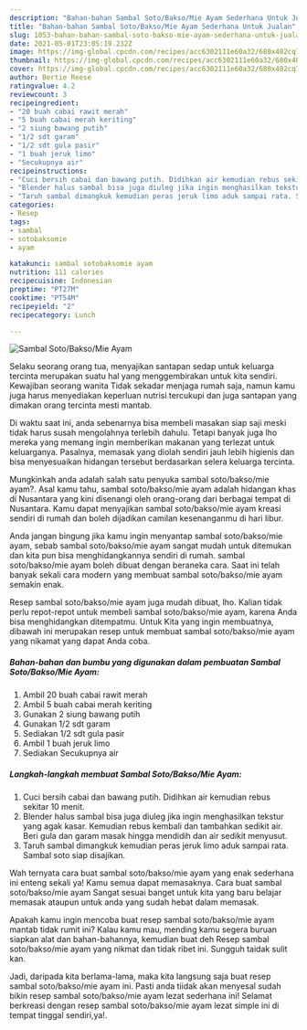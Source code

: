 ```yaml
---
description: "Bahan-bahan Sambal Soto/Bakso/Mie Ayam Sederhana Untuk Jualan"
title: "Bahan-bahan Sambal Soto/Bakso/Mie Ayam Sederhana Untuk Jualan"
slug: 1053-bahan-bahan-sambal-soto-bakso-mie-ayam-sederhana-untuk-jualan
date: 2021-05-01T23:05:19.232Z
image: https://img-global.cpcdn.com/recipes/acc6302111e60a32/680x482cq70/sambal-sotobaksomie-ayam-foto-resep-utama.jpg
thumbnail: https://img-global.cpcdn.com/recipes/acc6302111e60a32/680x482cq70/sambal-sotobaksomie-ayam-foto-resep-utama.jpg
cover: https://img-global.cpcdn.com/recipes/acc6302111e60a32/680x482cq70/sambal-sotobaksomie-ayam-foto-resep-utama.jpg
author: Bertie Reese
ratingvalue: 4.2
reviewcount: 3
recipeingredient:
- "20 buah cabai rawit merah"
- "5 buah cabai merah keriting"
- "2 siung bawang putih"
- "1/2 sdt garam"
- "1/2 sdt gula pasir"
- "1 buah jeruk limo"
- "Secukupnya air"
recipeinstructions:
- "Cuci bersih cabai dan bawang putih. Didihkan air kemudian rebus sekitar 10 menit."
- "Blender halus sambal bisa juga diuleg jika ingin menghasilkan tekstur yang agak kasar. Kemudian rebus kembali dan tambahkan sedikit air. Beri gula dan garam masak hingga mendidih dan air sedikit menyusut."
- "Taruh sambal dimangkuk kemudian peras jeruk limo aduk sampai rata. Sambal soto siap disajikan."
categories:
- Resep
tags:
- sambal
- sotobaksomie
- ayam

katakunci: sambal sotobaksomie ayam 
nutrition: 111 calories
recipecuisine: Indonesian
preptime: "PT27M"
cooktime: "PT54M"
recipeyield: "2"
recipecategory: Lunch

---
```



![Sambal Soto/Bakso/Mie Ayam](https://img-global.cpcdn.com/recipes/acc6302111e60a32/680x482cq70/sambal-sotobaksomie-ayam-foto-resep-utama.jpg)

Selaku seorang orang tua, menyajikan santapan sedap untuk keluarga tercinta merupakan suatu hal yang menggembirakan untuk kita sendiri. Kewajiban seorang  wanita Tidak sekadar menjaga rumah saja, namun kamu juga harus menyediakan keperluan nutrisi tercukupi dan juga santapan yang dimakan orang tercinta mesti mantab.

Di waktu  saat ini, anda sebenarnya bisa membeli masakan siap saji meski tidak harus susah mengolahnya terlebih dahulu. Tetapi banyak juga lho mereka yang memang ingin memberikan makanan yang terlezat untuk keluarganya. Pasalnya, memasak yang diolah sendiri jauh lebih higienis dan bisa menyesuaikan hidangan tersebut berdasarkan selera keluarga tercinta. 



Mungkinkah anda adalah salah satu penyuka sambal soto/bakso/mie ayam?. Asal kamu tahu, sambal soto/bakso/mie ayam adalah hidangan khas di Nusantara yang kini disenangi oleh orang-orang dari berbagai tempat di Nusantara. Kamu dapat menyajikan sambal soto/bakso/mie ayam kreasi sendiri di rumah dan boleh dijadikan camilan kesenanganmu di hari libur.

Anda jangan bingung jika kamu ingin menyantap sambal soto/bakso/mie ayam, sebab sambal soto/bakso/mie ayam sangat mudah untuk ditemukan dan kita pun bisa menghidangkannya sendiri di rumah. sambal soto/bakso/mie ayam boleh dibuat dengan beraneka cara. Saat ini telah banyak sekali cara modern yang membuat sambal soto/bakso/mie ayam semakin enak.

Resep sambal soto/bakso/mie ayam juga mudah dibuat, lho. Kalian tidak perlu repot-repot untuk membeli sambal soto/bakso/mie ayam, karena Anda bisa menghidangkan ditempatmu. Untuk Kita yang ingin membuatnya, dibawah ini merupakan resep untuk membuat sambal soto/bakso/mie ayam yang nikamat yang dapat Anda coba.

<!--inarticleads1-->

##### Bahan-bahan dan bumbu yang digunakan dalam pembuatan Sambal Soto/Bakso/Mie Ayam:

1. Ambil 20 buah cabai rawit merah
1. Ambil 5 buah cabai merah keriting
1. Gunakan 2 siung bawang putih
1. Gunakan 1/2 sdt garam
1. Sediakan 1/2 sdt gula pasir
1. Ambil 1 buah jeruk limo
1. Sediakan Secukupnya air




<!--inarticleads2-->

##### Langkah-langkah membuat Sambal Soto/Bakso/Mie Ayam:

1. Cuci bersih cabai dan bawang putih. Didihkan air kemudian rebus sekitar 10 menit.
1. Blender halus sambal bisa juga diuleg jika ingin menghasilkan tekstur yang agak kasar. Kemudian rebus kembali dan tambahkan sedikit air. Beri gula dan garam masak hingga mendidih dan air sedikit menyusut.
1. Taruh sambal dimangkuk kemudian peras jeruk limo aduk sampai rata. Sambal soto siap disajikan.




Wah ternyata cara buat sambal soto/bakso/mie ayam yang enak sederhana ini enteng sekali ya! Kamu semua dapat memasaknya. Cara buat sambal soto/bakso/mie ayam Sangat sesuai banget untuk kita yang baru belajar memasak ataupun untuk anda yang sudah hebat dalam memasak.

Apakah kamu ingin mencoba buat resep sambal soto/bakso/mie ayam mantab tidak rumit ini? Kalau kamu mau, mending kamu segera buruan siapkan alat dan bahan-bahannya, kemudian buat deh Resep sambal soto/bakso/mie ayam yang nikmat dan tidak ribet ini. Sungguh taidak sulit kan. 

Jadi, daripada kita berlama-lama, maka kita langsung saja buat resep sambal soto/bakso/mie ayam ini. Pasti anda tiidak akan menyesal sudah bikin resep sambal soto/bakso/mie ayam lezat sederhana ini! Selamat berkreasi dengan resep sambal soto/bakso/mie ayam lezat simple ini di tempat tinggal sendiri,ya!.

